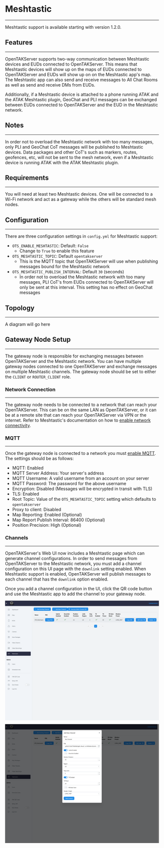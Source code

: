 # Meshtastic

***

Meshtastic support is available starting with version 1.2.0.

## Features

***

OpenTAKServer supports two-way communication between Meshtastic devices and EUDs connected to OpenTAKServer. This
means that Meshtastic devices will show up on the maps of EUDs connected to OpenTAKServer and EUDs will show up on
on the Meshtastic app's map. The Meshtastic app can also send and receive messages to All Chat Rooms as well as send
and receive DMs from EUDs.

Additionally, if a Meshtastic device is attached to a phone running ATAK and the ATAK Meshtastic plugin, GeoChat and PLI messages
can be exchanged between EUDs connected to OpenTAKServer and the EUD in the Meshtastic network.

## Notes

***

In order not to overload the Meshtastic network with too many messages, only PLI and GeoChat CoT messages will be
published to Meshtastic devices. Data packages and other CoT's such as markers, routes, geofences, etc, will not be
sent to the mesh network, even if a Meshtastic device is running ATAK with the ATAK Meshtastic plugin.

## Requirements

***

You will need at least two Meshtastic devices. One will be connected to a Wi-Fi network and act as a gateway while the
others will be standard mesh nodes.

## Configuration

***

There are three configuration settings in `config.yml` for Meshtastic support:

- `OTS_ENABLE_MESHTASTIC`: Default: `False`
    - Change to `True` to enable this feature
- `OTS_MESHTASTIC_TOPIC`: Default `opentakserver`
    - This is the MQTT topic that OpenTAKServer will use when publishing messages bound for the Meshtastic network
- `OTS_MESHTASTIC_PUBLISH_INTERVAL`: Default `30` (seconds)
    - In order not to overload the Meshtastic network with too many messages, PLI CoT's from EUDs connected to OpenTAKServer
      will only be sent at this interval. This setting has no effect on GeoChat messages

## Topology

***

A diagram will go here


## Gateway Node Setup

***

The gateway node is responsible for exchanging messages between OpenTAKServer and the Meshtastic network. You can
have multiple gateway nodes connected to one OpenTAKServer and exchange messages on multiple Meshtastic channels.
The gateway node should be set to either the `CLIENT` or `ROUTER_CLIENT` role.

### Network Connection

***

The gateway node needs to be connected to a network that can reach your OpenTAKServer. This can be on the same LAN as
OpenTAKServer, or it can be at a remote site that can reach your OpenTAKServer via VPN or the internet. Refer to
Meshtastic's documentation on how to [enable network connectivity](https://meshtastic.org/docs/configuration/radio/network/).

### MQTT

***

Once the gateway node is connected to a network you must [enable MQTT](https://meshtastic.org/docs/configuration/module/mqtt/).
The settings should be as follows:

- MQTT: Enabled
- MQTT Server Address: Your server's address
- MQTT Username: A valid username from an account on your server
- MQTT Password: The password for the above username
- Encryption: Disabled (Messages will be encrypted in transit with TLS)
- TLS: Enabled
- Root Topic: Value of the `OTS_MESHTASTIC_TOPIC` setting which defaults to `opentakserver`
- Proxy to client: Disabled
- Map Reporting: Enabled (Optional)
- Map Report Publish Interval: 86400 (Optional)
- Position Precision: High (Optional)

### Channels

***

OpenTAKServer's Web UI now includes a Meshtastic page which can generate channel configurations. In order to send
messages from OpenTAKServer to the Meshtastic network, you must add a channel configuration on this UI page with the
`downlink` setting enabled. When Meshtastic support is enabled, OpenTAKServer will publish messages to each channel
that has the `downlink` option enabled.

Once you add a channel configuration in the UI, click the QR code button and use the Meshtastic app to add the channel
to your gateway node.

![!Meshtastic UI Screenshot](images/meshtastic.png)
![!Add Meshtastic Channel Screenshot](images/meshtastic_add_channel.png)